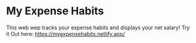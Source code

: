 # My Expense Habits
This web wep tracks your expense habits and displays your net salary!
Try it Out here: https://myexpensehabits.netlify.app/
